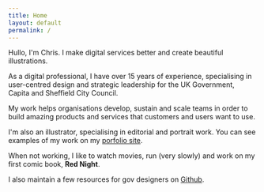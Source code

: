 ```yaml
---
title: Home
layout: default
permalink: /
---
```


<p class="lede"><span class="highlight">Hullo, I'm Chris. I make digital services better and create beautiful illustrations.</span> </p>

As a digital professional, I have over 15 years of experience, specialising in user-centred design and strategic leadership for the UK Government, Capita and Sheffield City Council.

My work helps organisations develop, sustain and scale teams in order to build amazing products and services that customers and users want to use. 

I'm also an illustrator, specialising in editorial and portrait work. You can see examples of my work on my <a href="https://christaylor.tumblr.com">porfolio site</a>. 

When not working, I like to watch movies, run (very slowly) and work on my first comic book, <strong>Red Night</strong>. 

I also maintain a few resources for gov designers on <a href="https://github.com/ctdesign">Github</a>.
